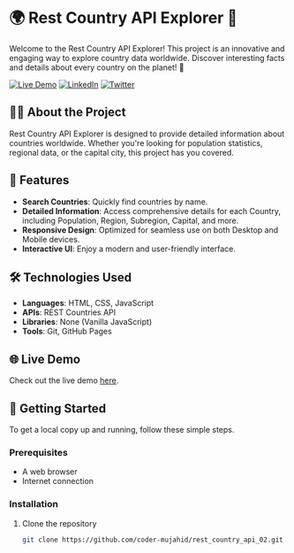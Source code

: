 # 🌍 Rest Country API Explorer 🚀

Welcome to the Rest Country API Explorer! This project is an innovative and engaging way to explore country data worldwide. Discover interesting facts and details about every country on the planet! 🌟

[![Live Demo](https://img.shields.io/badge/Explore-Live%20Demo-brightgreen)](https://coder-mujahid.github.io/rest_country_api_02/)
[![LinkedIn](https://img.shields.io/badge/Connect%20on-LinkedIn-blue)](https://www.linkedin.com/in/coder-mujahid/)
[![Twitter](https://img.shields.io/badge/Follow%20on-Twitter-%231DA1F2)](https://twitter.com/coder_mujahid)


## 🧑‍💻 About the Project

Rest Country API Explorer is designed to provide detailed information about countries worldwide. Whether you're looking for population statistics, regional data, or the capital city, this project has you covered.

## 🚀 Features

- **Search Countries**: Quickly find countries by name.
- **Detailed Information**: Access comprehensive details for each Country, including Population, Region, Subregion, Capital, and more.
- **Responsive Design**: Optimized for seamless use on both Desktop and Mobile devices.
- **Interactive UI**: Enjoy a modern and user-friendly interface.

## 🛠️ Technologies Used

- **Languages**: HTML, CSS, JavaScript
- **APIs**: REST Countries API
- **Libraries**: None (Vanilla JavaScript)
- **Tools**: Git, GitHub Pages

## 🌐 Live Demo

Check out the live demo [here](https://coder-mujahid.github.io/rest_country_api_02/).

## 📖 Getting Started

To get a local copy up and running, follow these simple steps.

### Prerequisites

- A web browser
- Internet connection

### Installation

1. Clone the repository
   ```sh
   git clone https://github.com/coder-mujahid/rest_country_api_02.git
